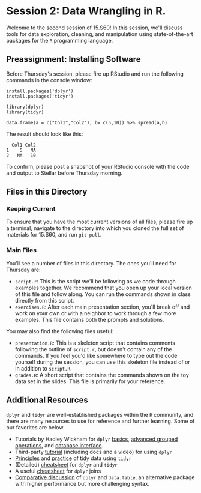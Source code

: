 # Session 2: Data Wrangling in R. 

Welcome to the second session of 15.S60! In this session, we'll discuss tools for data exploration, cleaning, and manipulation using state-of-the-art packages for the `R` programming language. 

## Preassignment: Installing Software

Before Thursday's session, please fire up RStudio and run the following commands in the console window: 

    install.packages('dplyr')
    install.packages('tidyr')
    
    library(dplyr)
    library(tidyr)

    data.frame(a = c("Col1","Col2"), b= c(5,10)) %>% spread(a,b)

The result should look like this: 

      Col1 Col2
    1    5   NA
    2   NA   10

To confirm, please post a snapshot of your RStudio console with the code and output to Stellar before Thursday morning. 

## Files in this Directory

### Keeping Current

To ensure that you have the most current versions of all files, please fire up a terminal, navigate to the directory into which you cloned the full set of materials for 15.S60, and run `git pull`. 

### Main Files
You'll see a number of files in this directory. The ones you'll need for Thursday are:

- `script.r`: This is the script we'll be following as we code through examples together. We recommend that you open up your local version of this file and follow along. You can run the commands shown in class directly from this script.
- `exercises.R`: After each main presentation section, you'll break off and work on your own or with a neighbor to work through a few more examples. This file contains both the prompts and solutions. 

You may also find the following files useful:
- `presentation.R`: This is a skeleton script that contains comments following the outline of `script.r`, but doesn't contain any of the commands. If you feel you'd like somewhere to type out the code yourself during the session, you can use this skeleton file instead of or in addition to `script.R`.
- `grades.R`: A short script that contains the commands shown on the toy data set in the slides. This file is primarily for your reference.

## Additional Resources

`dplyr` and `tidyr` are well-established packages within the `R` community, and there are many resources to use for reference and further learning. Some of our favorites are below. 

- Tutorials by Hadley Wickham for `dplyr` [basics](https://cran.rstudio.com/web/packages/dplyr/vignettes/introduction.html), [advanced grouped operations](https://cran.r-project.org/web/packages/dplyr/vignettes/window-functions.html), and [database interface](https://cran.r-project.org/web/packages/dplyr/vignettes/databases.html).
- Third-party [tutorial](http://www.dataschool.io/dplyr-tutorial-for-faster-data-manipulation-in-r/) (including docs and a video) for using `dplyr`
- [Principles](http://vita.had.co.nz/papers/tidy-data.pdf) and [practice](https://cran.r-project.org/web/packages/tidyr/vignettes/tidy-data.html) of tidy data using `tidyr`
- (Detailed) [cheatsheet](https://www.rstudio.com/wp-content/uploads/2015/02/data-wrangling-cheatsheet.pdf?version=0.99.687&mode=desktop) for `dplyr` and `tidyr` 
- A useful [cheatsheet](https://stat545-ubc.github.io/bit001_dplyr-cheatsheet.html) for `dplyr` joins
- [Comparative discussion](http://stackoverflow.com/questions/21435339/data-table-vs-dplyr-can-one-do-something-well-the-other-cant-or-does-poorly) of `dplyr` and `data.table`, an alternative package with higher performance but more challenging syntax.  

